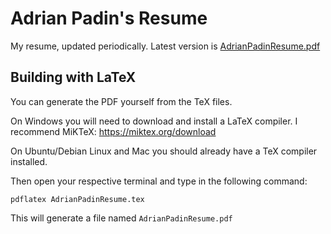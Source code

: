 # Adrian Padin's Resume
My resume, updated periodically. Latest version is [AdrianPadinResume.pdf](AdrianPadinResume.pdf)

## Building with LaTeX
You can generate the PDF yourself from the TeX files.

On Windows you will need to download and install a LaTeX compiler. I recommend MiKTeX: https://miktex.org/download

On Ubuntu/Debian Linux and Mac you should already have a TeX compiler installed.

Then open your respective terminal and type in the following command:

```
pdflatex AdrianPadinResume.tex
```

This will generate a file named `AdrianPadinResume.pdf`

